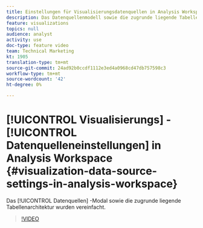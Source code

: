 ```yaml
---
title: Einstellungen für Visualisierungsdatenquellen in Analysis Workspace
description: Das Datenquellenmodell sowie die zugrunde liegende Tabellenarchitektur wurden vereinfacht.
feature: visualizations
topics: null
audience: analyst
activity: use
doc-type: feature video
team: Technical Marketing
kt: 1905
translation-type: tm+mt
source-git-commit: 24ad92b0ccdf1112e3ed4a0968cd47db757598c3
workflow-type: tm+mt
source-wordcount: '42'
ht-degree: 0%

---
```



# [!UICONTROL Visualisierungs] - [!UICONTROL Datenquelleneinstellungen] in Analysis Workspace {#visualization-data-source-settings-in-analysis-workspace}

Das [!UICONTROL Datenquellen] -Modal sowie die zugrunde liegende Tabellenarchitektur wurden vereinfacht.

>[!VIDEO](https://video.tv.adobe.com/v/23729/?quality=12)
